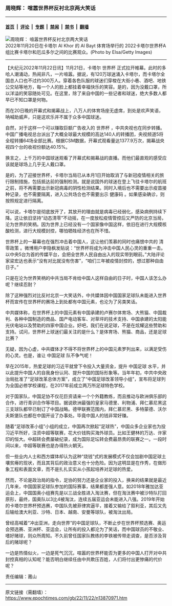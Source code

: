 ### 周晓辉： 喧嚣世界杯反衬北京两大笑话

---

#### [首页](../../../..?n13870971) &nbsp;|&nbsp; [评论](../../../../../epoch-comment?n13870971) &nbsp;|&nbsp; [专题](../../../../../epoch-special?n13870971) &nbsp;|&nbsp; [禁闻](../../../../../epoch-news?n13870971) &nbsp;|&nbsp; [禁书](../../../../../books?n13870971) &nbsp;|&nbsp; [翻墙](https://github.com/gfw-breaker/nogfw/blob/master/README.md?n13870971)


<div><img alt="周晓辉： 喧嚣世界杯反衬北京两大笑话" class="attachment-djy_600_400 size-djy_600_400 wp-post-image" src="https://i.epochtimes.com/assets/uploads/2022/11/id13869688-GettyImages-1443027188-600x400.jpg"/>
<div class="caption">
 2022年11月20日在卡塔尔 Al Khor 的 Al Bayt 体育场举行的 2022卡塔尔世界杯A组比赛卡塔尔和厄瓜多尔之间的比赛观众。(Photo by Elsa/Getty Images)
</div></div><hr/><div class="post_content" id="artbody" itemprop="articleBody">
 <!-- article content begin -->
 <p>
  【大纪元2022年11月22日讯】11月21日，卡塔尔
  <ok href="https://www.epochtimes.com/gb/tag/%E4%B8%96%E7%95%8C%E6%9D%AF.html">
   世界杯
  </ok>
  正式拉开帷幕。此时的多哈人潮涌动，热闹非凡，一片喧嚣。据说，有120万球迷涌入卡塔尔，而卡塔尔全国总人口也不过约300万人。穿着各色队服的球迷们穿梭在大街小巷、酒吧、地铁公交站等地方，每一个人的脸上都挂着幸福快乐的笑容。是的，因为没戴口罩，所以洋溢的笑容随处可见。在这里，除了来自中国的一些记者和球迷，绝大多数人都早已不知口罩是何物。
 </p>
 <p>
  而在20日晚的开幕式和揭幕战上，八万人的体育场座无虚席，到处是欢声笑语，呐喊助威声，只是这欢乐并不属于众多中国球迷。
 </p>
 <p>
  自然，对于这样一个可以赚取巨额广告收入的
  <ok href="https://www.epochtimes.com/gb/tag/%E4%B8%96%E7%95%8C%E6%9D%AF.html">
   世界杯
  </ok>
  ，中共央视也在同步转播。中国广播电视总台派出了大概全球最大规模的高达140人的转播团，央视频道5将全程转播64场全部比赛。根据CSM数据，开幕式观看量达1377.9万次，揭幕战央视四个台的收视份额达40.15%。
 </p>
 <p>
  换言之，上千万的中国球迷观看了开幕式和揭幕战的直播。而他们最直观的感受应该就是球场上几乎无人戴口罩。
 </p>
 <p>
  是的，为了迎接世界杯，卡塔尔当局已从本月1日开始取消了与新冠疫情相关的旅行限制措施，包括抵达前的强制检测。就是说国外的球迷在登上飞往卡塔尔的航班之前，将不再需要出示新冠病毒的阴性检测结果。同时入境后也不需要出示疫苗接种记录，也不需要隔离，进入公共场合也不需要出示
  <ok href="https://www.epochtimes.com/gb/tag/%E5%81%A5%E5%BA%B7%E7%A0%81.html">
   健康码
  </ok>
  。如果感染确诊，则按照规定进行隔离。
 </p>
 <p>
  可以说，卡塔尔是彻底放开了，其放开的理由就是病毒已经弱化，感染病例持续下降。这让依旧坚持“动态清零”不动摇，在一度放松疫情管控后又严防的北京当局，沦为世界的笑柄。因为世界上已经没有一个国家像中国这样，依旧在进行大规模核酸检测，进行大规模封控，哪怕牺牲经济也在所不惜。
 </p>
 <p>
  世界杯上的一幕幕也在强烈冲击着中国人，这让他们羡慕的同时也痛恨中共的
  <ok href="https://www.epochtimes.com/gb/tag/%E6%B8%85%E9%9B%B6%E6%94%BF%E7%AD%96.html">
   清零政策
  </ok>
  。微博用户李隐枫发贴说：“世界杯将成为冲击中国人民心灵的重重一击。以中央5台为首的传媒平台，会把全世界人民自由出入的现实带到眼前。”大陆评论家梁宏达也表示“没有对比就没有伤害”，“咱们三年被疫情封控的，想过那种自由日子。”
 </p>
 <p>
  只是在沦为世界笑柄的中共当局不肯给中国人这样自由的日子时，中国人该怎么办呢？继续忍耐？
 </p>
 <p>
  除了这种强烈对比反衬北京一大笑话外，中共媒体因中国国家足球队未能进入世界杯而宣传在世界杯的赛场上到处都有中国元素，也沦为了另类笑话。
 </p>
 <p>
  中共媒体称，在世界杯上的中国元素有中国承建的卢赛尔体育场、大熊猫、中国裁判、各种中国制造的商品、国产电动客车、对草坪的技术支持、中国承建的太阳能光伏电站以及赞助的四家中国企业。好吧，我们在说足球，不是在炫耀这些赞助和支持。试问，世界杯上球迷们最关注的是什么？是体育场、熊猫、商品，还是足球比赛？
 </p>
 <p>
  无疑，因为心虚，中共媒体才不得不将世界杯上的中国元素罗列出来，以满足受伤的心灵。也是，谁让
  <ok href="https://www.epochtimes.com/gb/tag/%E4%B8%AD%E5%9B%BD%E8%B6%B3%E7%90%83.html">
   中国足球
  </ok>
  队不争气呢！
 </p>
 <p>
  早在2015年，热爱足球的习近平就曾下令投入大量资金，提升
  <ok href="https://www.epochtimes.com/gb/tag/%E4%B8%AD%E5%9B%BD%E8%B6%B3%E7%90%83.html">
   中国足球
  </ok>
  水平，并以此提升中国人的自我身份认同、提升中国的国际形象等。当年年初，中共中央政治局批准了“足球改革总体方案”，成立了“中国足球改革领导小组”，宣布将足球列为全国必修学校课程，在2017年前成立两万所足球特色学校。
 </p>
 <p>
  对于国家队，中国足协不仅花巨资请来一个个外籍教练，而且推动与欧洲俱乐部的合作，进行青训合作等项目。据说欧洲最强的皇家马德里、利物浦、拜仁慕尼黑这三支球队都早已制订了中国战略。德甲联赛范围内，拜仁慕尼黑、多特蒙德、沃尔夫斯堡队也都在中国开设了办事处。毕竟中国人的钱非常好赚。
 </p>
 <p>
  随着“足球改革小组”小组的成立，中国再次掀起“足球热”，中国众多企业家也为投习近平所好，注资中超等联赛，花大价钱购买海外球员。比如王健林的万达、许家印的恒大。中超转会费屡破纪录，成为国际足坛转会费最昂贵的联赛之一。一段时间以来，中超等联赛也是办得热火朝天。
 </p>
 <p>
  但一些业内人士和西方媒体却认为这种“烧钱”式的发展模式不仅会加剧中国足球土壤贫瘠的现状，而且其背后的政治意义也十分危险。因为这明显是在作秀，在做形象工程和表面文章，而不是扎扎实实从小孩起培养对足球的热爱。
 </p>
 <p>
  然而，不论是政治局的指令，足协的努力还是企业家的投入，换来的结果就是最近几年来，中国国家足球队参加的国际赛事，结果都差强人意。如2018年雅加达亚运会上，中国国奥小组赛先是以三战全胜进入淘汰赛，但在淘汰赛中被沙特队打回原形，最终，国奥队以3比4被淘汰，连续五届亚运会未能进入八强。2019年开始的卡塔尔世界杯预选赛，中国队先被菲律宾逼平，接着又输给了叙利亚，其后又先后输给澳大利亚、沙特、日本、越南、安曼等球队，被淘汰出局。
 </p>
 <p>
  曾经高喊着“冲出亚洲，走向世界”的中国足球队，不断止步在世界杯预选赛、奥运会预选赛、亚洲杯、亚运会，让所有的投入都沦为了笑话，而中国球员的不敬业、嗜好赌球，则众所周知。不久前曾任国家队教练的李铁被传带走调查，是否涉及背后的赌球呢？
 </p>
 <p>
  一边是热情似火，一边是死气沉沉，喧嚣的世界杯能否为更多的中国人打开对中共封控真相的认知呢？能否明白继续任由中共欺压百姓，人们将付出更惨痛的代价呢？
 </p>
 <p>
  责任编辑：莆山
 </p>
 <!-- article content end -->
 <div id="below_article_ad">
 </div>
</div>


---

原文链接（需翻墙）：https://www.epochtimes.com/gb/22/11/22/n13870971.htm